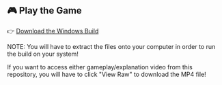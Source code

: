 ## 🎮 Play the Game

👉 [Download the Windows Build](https://drive.google.com/file/d/1hKJqkIwyO6OOOdD8qyxn0TjuwzRHaDRc/view?usp=sharing)

NOTE: You will have to extract the files onto your computer in order to run the build on your system!

If you want to access either gameplay/explanation video from this repository, you will have to click "View Raw" to download the MP4 file!
